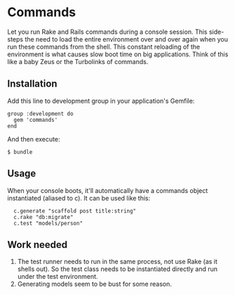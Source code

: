 Commands
========

Let you run Rake and Rails commands during a console session. This side-steps the need to load the entire environment over and over again when you run these commands from the shell. This constant reloading of the environment is what causes slow boot time on big applications. Think of this like a baby Zeus or the Turbolinks of commands.


Installation
------------

Add this line to development group in your application's Gemfile:

    group :development do
      gem 'commands'
    end

And then execute:

    $ bundle

Usage
-----

When your console boots, it'll automatically have a commands object instantiated (aliased to c). It can be used like this:

```
  c.generate "scaffold post title:string"
  c.rake "db:migrate"
  c.test "models/person"
```

Work needed
-----------

1. The test runner needs to run in the same process, not use Rake (as it shells out). So the test class needs to be instantiated directly and run under the test environment.
1. Generating models seem to be bust for some reason.

